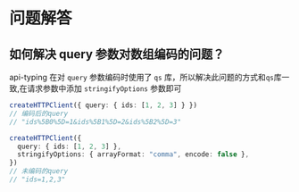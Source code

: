 # 问题解答

## 如何解决 query 参数对数组编码的问题？

api-typing 在对 `query` 参数编码时使用了 `qs` 库，所以解决此问题的方式和`qs`库一致,在请求参数中添加 `stringifyOptions` 参数即可

```typescript
createHTTPClient({ query: { ids: [1, 2, 3] } })
// 编码后的query
// "ids%5B0%5D=1&ids%5B1%5D=2&ids%5B2%5D=3"

createHTTPClient({
  query: { ids: [1, 2, 3] },
  stringifyOptions: { arrayFormat: "comma", encode: false },
})
// 未编码的query
// "ids=1,2,3"
```
